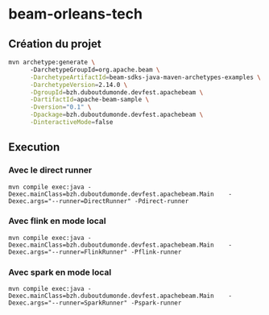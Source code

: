 # beam-orleans-tech

## Création du projet

```bash
mvn archetype:generate \                                                                                                                                                             alexandre@devbox
      -DarchetypeGroupId=org.apache.beam \
      -DarchetypeArtifactId=beam-sdks-java-maven-archetypes-examples \
      -DarchetypeVersion=2.14.0 \
      -DgroupId=bzh.duboutdumonde.devfest.apachebeam \
      -DartifactId=apache-beam-sample \
      -Dversion="0.1" \
      -Dpackage=bzh.duboutdumonde.devfest.apachebeam \
      -DinteractiveMode=false
``` 

## Execution 

### Avec le direct runner 

 ```jshelllanguage
 mvn compile exec:java -Dexec.mainClass=bzh.duboutdumonde.devfest.apachebeam.Main    -Dexec.args="--runner=DirectRunner" -Pdirect-runner
```
### Avec flink en mode local 
 
 ```jshelllanguage
 mvn compile exec:java -Dexec.mainClass=bzh.duboutdumonde.devfest.apachebeam.Main    -Dexec.args="--runner=FlinkRunner" -Pflink-runner
```
### Avec spark en mode local 
 
 ```jshelllanguage
 mvn compile exec:java -Dexec.mainClass=bzh.duboutdumonde.devfest.apachebeam.Main    -Dexec.args="--runner=SparkRunner" -Pspark-runner
```



